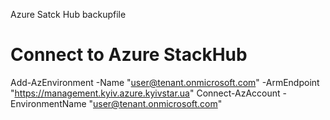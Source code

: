 Azure Satck Hub backupfile

# Connect to Azure StackHub

Add-AzEnvironment -Name "user@tenant.onmicrosoft.com" -ArmEndpoint "https://management.kyiv.azure.kyivstar.ua"
Connect-AzAccount -EnvironmentName "user@tenant.onmicrosoft.com"